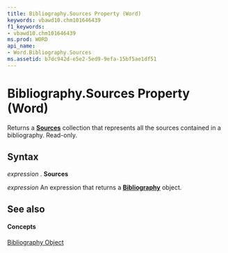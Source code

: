 ```yaml
---
title: Bibliography.Sources Property (Word)
keywords: vbawd10.chm101646439
f1_keywords:
- vbawd10.chm101646439
ms.prod: WORD
api_name:
- Word.Bibliography.Sources
ms.assetid: b7dc942d-e5e2-5ed9-9efa-15bf5ae1df51
---
```



# Bibliography.Sources Property (Word)

Returns a  **[Sources](sources-object-word.md)** collection that represents all the sources contained in a bibliography. Read-only.


## Syntax

 _expression_ . **Sources**

 _expression_ An expression that returns a **[Bibliography](bibliography-object-word.md)** object.


## See also


#### Concepts


[Bibliography Object](bibliography-object-word.md)

